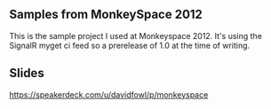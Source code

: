 ## Samples from MonkeySpace 2012
This is the sample project I used at Monkeyspace 2012. It's using the SignalR myget ci feed so a prerelease of 1.0 at the time of writing.

## Slides
https://speakerdeck.com/u/davidfowl/p/monkeyspace